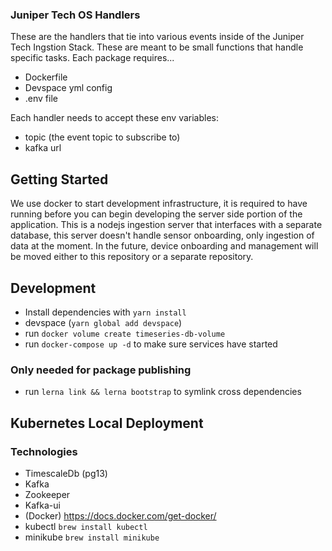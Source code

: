 ### Juniper Tech OS Handlers

These are the handlers that tie into various events inside of the Juniper Tech Ingstion Stack.
These are meant to be small functions that handle specific tasks. Each package requires...

- Dockerfile
- Devspace yml config
- .env file

Each handler needs to accept these env variables:

- topic (the event topic to subscribe to)
- kafka url

## Getting Started

We use docker to start development infrastructure, it is required to have running before
you can begin developing the server side portion of the application. This is a nodejs
ingestion server that interfaces with a separate database, this server doesn't handle
sensor onboarding, only ingestion of data at the moment. In the future, device onboarding
and management will be moved either to this repository or a separate repository.

## Development

- Install dependencies with `yarn install`
- devspace (`yarn global add devspace`)
- run `docker volume create timeseries-db-volume`
- run `docker-compose up -d` to make sure services have started

### Only needed for package publishing

- run `lerna link && lerna bootstrap` to symlink cross dependencies

## Kubernetes Local Deployment

### Technologies

- TimescaleDb (pg13)
- Kafka
- Zookeeper
- Kafka-ui
- (Docker) <https://docs.docker.com/get-docker/>
- kubectl `brew install kubectl`
- minikube `brew install minikube`
